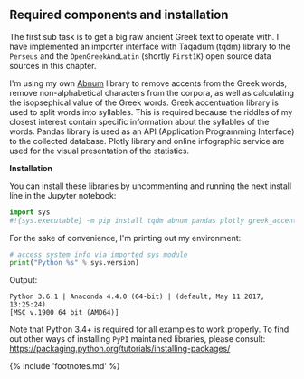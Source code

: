## Required components and installation

The first sub task is to get a big raw ancient Greek text to operate with. I
have implemented an importer interface with Taqadum (tqdm)<!-- cite author="tqdm" title="Taqadum progress bar" date="" location="" type="website" href="https://github.com/tqdm/tqdm" -->
library to the `Perseus`<!-- cite author="perseus.tufts.edu" title="Perseus digital library" date="" location="" type="website" href="http://www.perseus.tufts.edu/hopper/opensource/download" -->
and the `OpenGreekAndLatin`<!-- cite author="OpenGreekAndLatin" title="First 1000 Years of Greek" date="" location="" type="website" href="http://opengreekandlatin.github.io/First1KGreek" -->
 (shortly `First1K`) open source data sources in this chapter.

I'm using my own [Abnum](https://github.com/markomanninen/abnum3)<!-- cite author="Marko Manninen" title="Abnum" date="" location="" type="website" href="https://github.com/markomanninen/abnum3" -->
library to remove accents from the Greek words, remove non-alphabetical
characters from the corpora, as well as calculating the isopsephical
value of the Greek words. Greek accentuation<!-- cite author="jtauber" title="Greek accentuation" date="" location="" type="website" href="https://github.com/jtauber/greek-accentuation" -->
library is used to split words into syllables. This is required because the
riddles of my closest interest contain specific information about the syllables
of the words. Pandas<!-- cite author="pandas.pydata.org" title="Pandas - Python Data Analysis Library" date="" location="" type="website" href="http://pandas.pydata.org/" -->
library is used as an API (Application Programming Interface) to the collected
database. Plotly<!-- cite author="plot.ly" title="Plotly data visualization" date="" location="" type="website" href="https://plot.ly/" --> library and online infographic
service are used for the visual presentation of the statistics.

__Installation__

You can install these libraries by uncommenting and running the next install
line in the Jupyter notebook:

```python
import sys
#!{sys.executable} -m pip install tqdm abnum pandas plotly greek_accentuation
```

For the sake of convenience, I'm printing out my environment:

```python
# access system info via imported sys module
print("Python %s" % sys.version)
```

Output:

```
Python 3.6.1 | Anaconda 4.4.0 (64-bit) | (default, May 11 2017, 13:25:24)
[MSC v.1900 64 bit (AMD64)]
```

Note that Python 3.4+ is required for all examples to work properly. To find out
other ways of installing `PyPI` maintained libraries, please consult:
https://packaging.python.org/tutorials/installing-packages/

{% include 'footnotes.md' %}
